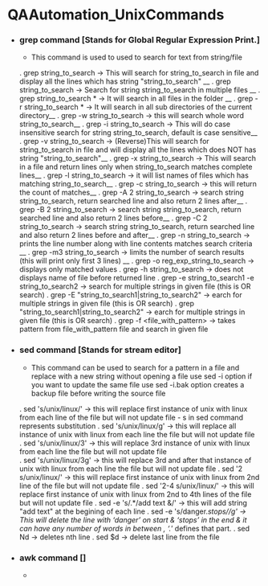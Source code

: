 # QAAutomation_UnixCommands

- ### grep command [Stands for Global Regular Expression Print.]
	- This command is used to used to search for text from string/file
	
	. grep string_to_search <filename> -> This will search for string_to_search in file and display all the lines which has string "string_to_search" __
	. grep string_to_search <filename1> <filename2> -> Search for string string_to_search in multiple files __
	. grep string_to_search * -> It will search in all files in the folder __
	. grep -r string_to_search * -> It will search in all sub directories of the current directory__
	. grep -w string_to_search <filename> -> this will search whole word string_to_search__
	. grep -i string_to_search <filename> -> This will do case insensitive search for string string_to_search, default is case sensitive__
	. grep -v string_to_search <filename> -> (Reverse)This will search for string_to_search in file and will display all the lines which does NOT has string "string_to_search"__
	. grep -x string_to_search <filename> -> This will search in a file and return lines only when string_to_search matches complete lines__
	. grep -l string_to_search <filename> -> it will list names of files which has matching string_to_search__
	. grep -c string_to_search <filename> -> this will return the count of matches__
	. grep -A 2 string_to_search <filename> -> search string string_to_search, return searched line and also return 2 lines after__ 
	. grep -B 2 string_to_search <filename> -> search string string_to_search, return searched line and also return 2 lines before__
	. grep -C 2 string_to_search <filename> -> search string string_to_search, return searched line and also return 2 lines before and after__
	. grep -n string_to_search <filename> -> prints the line number along with line contents matches search criteria __
	. grep -m3 string_to_search <filename> -> limits the number of search results (this will print only first 3 lines) __
	. grep -o reg_exp_string_to_search <filename> -> displays only matched values
	. grep -h string_to_search <filename> -> does not displays name of file before returned line
	. grep -e string_to_search1 -e string_to_search2 <filename> -> search for multiple strings in given file (this is OR search)
	. grep -E "string_to_search1|string_to_search2" <filename> -> earch for multiple strings in given file (this is OR search)
	. grep "string_to_search1\|string_to_search2" <filename> -> earch for multiple strings in given file (this is OR search)
	. grep -f <file_with_pattern> <filename> -> takes pattern from file_with_pattern file and search in given file	
	
	
- ### sed command [Stands for stream editor]	
	- This command can be used to search for a pattern in a file and replace with a new string without opening a file
	use sed -i option if you want to update the same file
	use sed -i.bak option creates a backup file before writing the source file
	
	. sed 's/unix/linux/' <filename> -> this will replace first instance of unix with linux from each line of the file but will not update file
	  - s in sed command represents substitution
	. sed 's/unix/linux/g' <filename> -> this will replace all instance of unix with linux from each line the file but will not update file  
	. sed 's/unix/linux/3' <filename> -> this will replace 3rd instance of unix with linux from each line the file but will not update file    
	. sed 's/unix/linux/3g' <filename> -> this will replace 3rd and after that instance of unix with linux from each line the file but will not update file
	. sed '2 s/unix/linux/' <filename> -> this will replace first instance of unix with linux from 2nd line of the file but will not update file
	. sed '2-4 s/unix/linux/' <filename> -> this will replace first instance of unix with linux from 2nd to 4th lines of the file but will not update file
	. sed -e 's/.*/add text &/' <filename> -> this will add string "add text" at the begining of each line
	. sed -e 's/danger.*stops//g' <filename> -> This will delete the line with ‘danger’ on start & ‘stops’ in the end & it can have any number of words in between , ‘.*’ defines that part.
	. sed Nd <filename> -> deletes nth line
	. sed $d <filename> -> delete last line from the file
	
- ### awk command []
	- 	